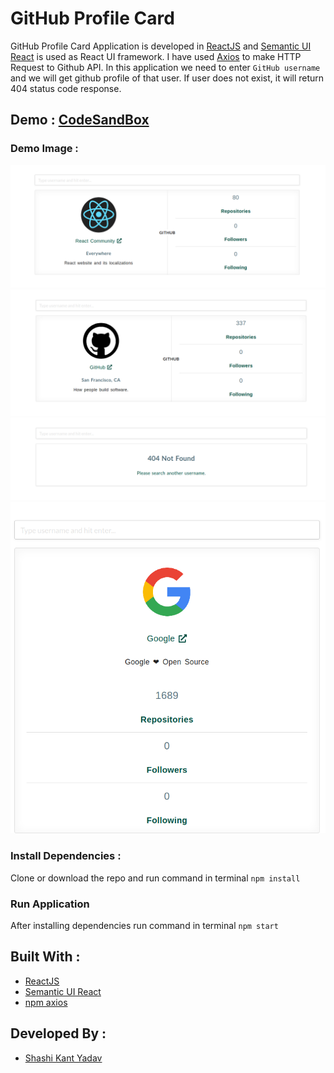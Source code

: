 # GitHub Profile Card
GitHub Profile Card Application is developed in [ReactJS](https://reactjs.org/) and [Semantic UI React](https://react.semantic-ui.com/) is used as React UI framework. I have used [Axios](https://www.npmjs.com/package/axios) to make HTTP Request to Github API. In this application we need to enter ```GitHub username``` and we will get github profile of that user. If user does not exist, it will return 404 status code response.

## Demo : [CodeSandBox]()

### Demo Image :
![GitHub Profile Card Demo Image](./src/images/demo1.png)
![GitHub Profile Card Demo Image](./src/images/demo2.png)
![GitHub Profile Card Demo Image](./src/images/demo3.png)
    ![GitHub Profile Card Demo Image](./src/images/demo4.png)

### Install Dependencies : 
Clone or download the repo and run command in terminal
``` npm install ```

### Run Application
After installing dependencies run command in terminal
``` npm start ```

## Built With :
- [ReactJS](https://reactjs.org/)
- [Semantic UI React](https://react.semantic-ui.com/)
- [npm axios](https://www.npmjs.com/package/axios)

## Developed By :
* [Shashi Kant Yadav](https://github.com/shashikant712)
